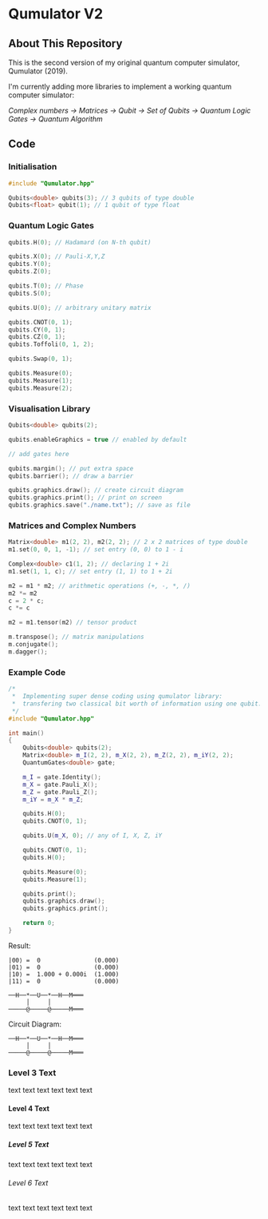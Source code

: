 # Qumulator V2

## About This Repository
This is the second version of my original quantum computer simulator, Qumulator (2019).


I'm currently adding more libraries to implement a working quantum computer simulator:

_Complex numbers -> Matrices -> Qubit -> Set of Qubits -> Quantum Logic Gates -> Quantum Algorithm_


## Code

### Initialisation

```C++
#include "Qumulator.hpp"

Qubits<double> qubits(3); // 3 qubits of type double
Qubits<float> qubit(1); // 1 qubit of type float	
```

### Quantum Logic Gates

```C++
qubits.H(0); // Hadamard (on N-th qubit)

qubits.X(0); // Pauli-X,Y,Z
qubits.Y(0);
qubits.Z(0);

qubits.T(0); // Phase
qubits.S(0);

qubits.U(0); // arbitrary unitary matrix

qubits.CNOT(0, 1);
qubits.CY(0, 1);
qubits.CZ(0, 1);
qubits.Toffoli(0, 1, 2);

qubits.Swap(0, 1);

qubits.Measure(0);
qubits.Measure(1);
qubits.Measure(2);
```

### Visualisation Library

```C++
Qubits<double> qubits(2);

qubits.enableGraphics = true // enabled by default

// add gates here

qubits.margin(); // put extra space
qubits.barrier(); // draw a barrier

qubits.graphics.draw(); // create circuit diagram
qubits.graphics.print(); // print on screen
qubits.graphics.save("./name.txt"); // save as file
```

### Matrices and Complex Numbers

```C++
Matrix<double> m1(2, 2), m2(2, 2); // 2 x 2 matrices of type double
m1.set(0, 0, 1, -1); // set entry (0, 0) to 1 - i

Complex<double> c1(1, 2); // declaring 1 + 2i
m1.set(1, 1, c); // set entry (1, 1) to 1 + 2i

m2 = m1 * m2; // arithmetic operations (+, -, *, /)
m2 *= m2
c = 2 * c;
c *= c

m2 = m1.tensor(m2) // tensor product

m.transpose(); // matrix manipulations
m.conjugate();
m.dagger();
```

### Example Code
```C++
/*
 *	Implementing super dense coding using qumulator library:
 *	transfering two classical bit worth of information using one qubit.
 */
#include "Qumulator.hpp"

int main()
{
	Qubits<double> qubits(2);
	Matrix<double> m_I(2, 2), m_X(2, 2), m_Z(2, 2), m_iY(2, 2);
	QuantumGates<double> gate;

	m_I = gate.Identity();
	m_X = gate.Pauli_X();
	m_Z = gate.Pauli_Z();
	m_iY = m_X * m_Z;

	qubits.H(0);
	qubits.CNOT(0, 1);

	qubits.U(m_X, 0); // any of I, X, Z, iY

	qubits.CNOT(0, 1);
	qubits.H(0);

	qubits.Measure(0);
	qubits.Measure(1);

	qubits.print();
	qubits.graphics.draw();
	qubits.graphics.print();

	return 0;
}
```

Result:
```
|00⟩ =  0               (0.000)
|01⟩ =  0               (0.000)
|10⟩ =  1.000 + 0.000i  (1.000)
|11⟩ =  0               (0.000)

──H──*──U──*──H──M═══
     │     │         
─────@─────@─────M═══
```

Circuit Diagram:
```
──H──*──U──*──H──M═══
     │     │         
─────@─────@─────M═══
```

### Level 3 Text
text text text
text text text

#### Level 4 Text
text text text
text text text

##### Level 5 Text
text text text
text text text

###### Level 6 Text
text text text
text text text
